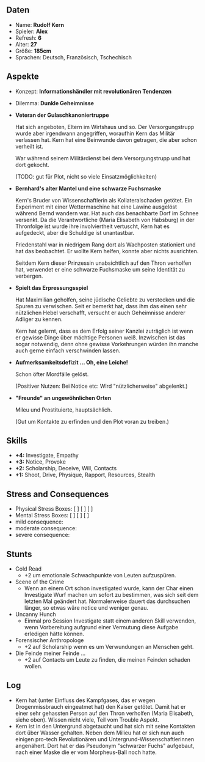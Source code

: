 ## Daten

* Name: **Rudolf Kern**
* Spieler: **Alex**
* Refresh: **6**
* Alter: **27**
* Größe: **185cm**
* Sprachen: Deutsch, Französisch, Tschechisch

## Aspekte

* Konzept: **Informationshändler mit revolutionären Tendenzen**
* Dilemma: **Dunkle Geheimnisse**
* **Veteran der Gulaschkanoniertruppe**

  Hat sich angeboten, Eltern im Wirtshaus und so. Der Versorgungstrupp wurde aber irgendwann angegriffen, woraufhin Kern das Militär verlassen hat. Kern hat eine Beinwunde davon getragen, die aber schon verheilt ist.

  War während seinem Militärdienst bei dem Versorgungstrupp und hat dort gekocht.

  (TODO: gut für Plot, nicht so viele Einsatzmöglichkeiten)

* **Bernhard's alter Mantel und eine schwarze Fuchsmaske**

  Kern's Bruder von Wissenschaftlerin als Kollateralschaden getötet. Ein Experiment mit einer Wettermaschine hat eine Lawine ausgelöst während Bernd wandern war. Hat auch das benachbarte Dorf im Schnee versenkt. Da die Verantwortliche (Maria Elisabeth von Habsburg) in der Thronfolge ist wurde ihre involviertheit vertuscht, Kern hat es aufgedeckt, aber die Schuldige ist unantastbar.

  Friedenstahl war in niedrigem Rang dort als Wachposten stationiert und hat das beobachtet. Er wollte Kern helfen, konnte aber nichts ausrichten.

  Seitdem Kern dieser Prinzessin unabsichtlich auf den Thron verholfen hat, verwendet er eine schwarze Fuchsmaske um seine Identität zu verbergen.

* **Spielt das Erpressungsspiel**

  Hat Maximilian geholfen, seine jüdische Geliebte zu verstecken und die Spuren zu verwischen. Seit er bemerkt hat, dass ihm das einen sehr nützlichen Hebel verschafft, versucht er auch Geheimnisse anderer Adliger zu kennen.

  Kern hat gelernt, dass es dem Erfolg seiner Kanzlei zuträglich ist wenn er gewisse Dinge über mächtige Personen weiß. Inzwischen ist das sogar notwendig, denn ohne gewisse Vorkehrungen würden ihn manche auch gerne einfach verschwinden lassen.

* **Aufmerksamkeitsdefizit … Oh, eine Leiche!**

  Schon öfter Mordfälle gelöst.

  (Positiver Nutzen: Bei Notice etc: Wird "nützlicherweise" abgelenkt.)

* **"Freunde" an ungewöhnlichen Orten**

  Mileu und Prostituierte, hauptsächlich.

  (Gut um Kontakte zu erfinden und den Plot voran zu treiben.)


## Skills

* **+4:** Investigate, Empathy
* **+3:** Notice, Provoke
* **+2:** Scholarship, Deceive, Will, Contacts
* **+1:** Shoot, Drive, Physique, Rapport, Resources, Stealth

## Stress and Consequences

* Physical Stress Boxes: [ ] [ ] [ ]
* Mental Stress Boxes: [ ] [ ] [ ]
* mild consequence:
* moderate consequence:
* severe consequence:

## Stunts

* Cold Read
    * +2 um emotionale Schwachpunkte von Leuten aufzuspüren.
* Scene of the Crime
    * Wenn an einem Ort schon investigated wurde, kann der Char einen Investigate Wurf machen um sofort zu bestimmen, was sich seit dem letzten Mal geändert hat. Normalerweise dauert das durchsuchen länger, so etwas wäre notice und weniger genau.
* Uncanny Hunch
    * Einmal pro Session Investigate statt einem anderen Skill verwenden, wenn Vorbereitung aufgrund einer Vermutung diese Aufgabe erledigen hätte können.
* Forensischer Anthropologe
    * +2 auf Scholarship wenn es um Verwundungen an Menschen geht.
* Die Feinde meiner Feinde …
    * +2 auf Contacts um Leute zu finden, die meinen Feinden schaden wollen.

## Log

* Kern hat (unter Einfluss des Kampfgases, das er wegen Drogenmissbrauch eingeatmet hat) den Kaiser getötet. Damit hat er einer sehr gehassten Person auf den Thron verholfen (Maria Elisabeth, siehe oben). Wissen nicht viele, Teil vom Trouble Aspekt.
* Kern ist in den Untergrund abgetaucht und hat sich mit seine Kontakten dort über Wasser gehalten. Neben dem Milieu hat er sich nun auch einigen pro-tech Revolutionären und Untergrund-Wissenschaftlerinnen angenähert. Dort hat er das Pseudonym "schwarzer Fuchs" aufgebaut, nach einer Maske die er vom Morpheus-Ball noch hatte.
